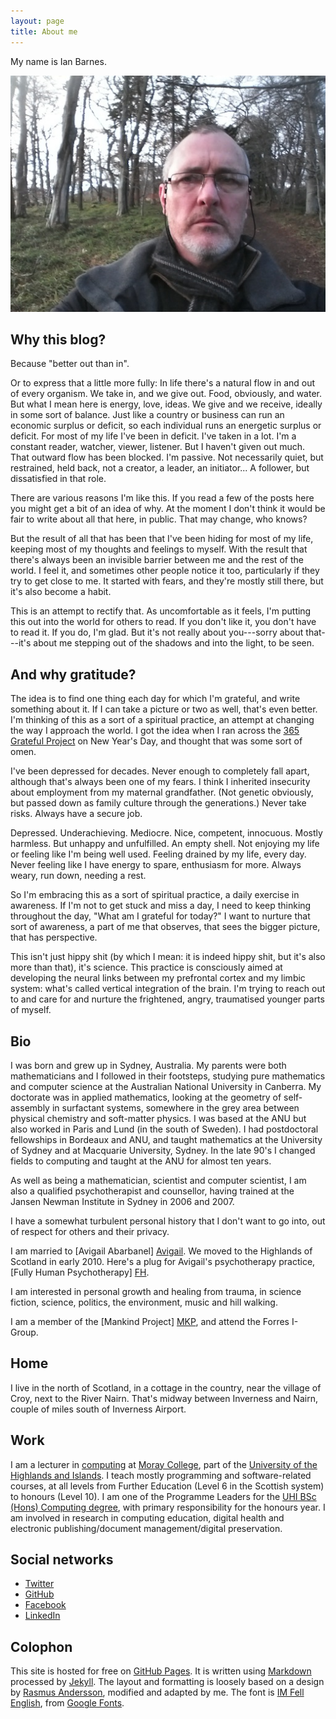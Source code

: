 ```yaml
---
layout: page
title: About me
---
```


My name is Ian Barnes.

![Ian in the woods](/images/2014-01-05-15-19-03-Ian-in-the-woods.jpg)


Why this blog?
--------------

Because "better out than in".

Or to express that a little more fully: In life there's a natural flow in and
out of every organism. We take in, and we give out. Food, obviously, and water.
But what I mean here is energy, love, ideas. We give and we receive, ideally in
some sort of balance. Just like a country or business can run an economic
surplus or deficit, so each individual runs an energetic surplus or deficit. For
most of my life I've been in deficit. I've taken in a lot. I'm a constant
reader, watcher, viewer, listener. But I haven't given out much. That outward
flow has been blocked. I'm passive. Not necessarily quiet, but restrained, held
back, not a creator, a leader, an initiator... A follower, but dissatisfied in
that role.

There are various reasons I'm like this. If you read a few of the posts here you
might get a bit of an idea of why. At the moment I don't think it would be fair
to write about all that here, in public. That may change, who knows?

But the result of all that has been that I've been hiding for most of my life,
keeping most of my thoughts and feelings to myself. With the result that there's
always been an invisible barrier between me and the rest of the world. I feel
it, and sometimes other people notice it too, particularly if they try to get
close to me. It started with fears, and they're mostly still there, but it's
also become a habit.

This is an attempt to rectify that. As uncomfortable as it feels, I'm putting
this out into the world for others to read. If you don't like it, you don't have
to read it. If you do, I'm glad. But it's not really about you---sorry about
that---it's about me stepping out of the shadows and into the light, to be seen.


And why gratitude?
------------------

The idea is to find one thing each day for which I'm grateful, and write
something about it. If I can take a picture or two as well, that's even better.
I'm thinking of this as a sort of a spiritual practice, an attempt at changing
the way I approach the world. I got the idea when I ran across the [365 Grateful
Project](http://www.365grateful.com/) on New Year's Day, and thought that was
some sort of omen.

I've been depressed for decades. Never enough to completely fall apart, although
that's always been one of my fears. I think I inherited insecurity about
employment from my maternal grandfather. (Not genetic obviously, but passed down
as family culture through the generations.) Never take risks. Always have a
secure job.

Depressed. Underachieving. Mediocre. Nice, competent, innocuous. Mostly
harmless. But unhappy and unfulfilled. An empty shell. Not enjoying my life or
feeling like I'm being well used. Feeling drained by my life, every day. Never
feeling like I have energy to spare, enthusiasm for more. Always weary, run
down, needing a rest.

So I'm embracing this as a sort of spiritual practice, a daily exercise in
awareness. If I'm not to get stuck and miss a day, I need to keep thinking
throughout the day, "What am I grateful for today?" I want to nurture that sort
of awareness, a part of me that observes, that sees the bigger picture, that has
perspective.

This isn't just hippy shit (by which I mean: it is indeed hippy shit, but it's
also more than that), it's science. This practice is consciously aimed at
developing the neural links between my prefrontal cortex and my limbic system:
what's called vertical integration of the brain. I'm trying to reach out to and
care for and nurture the frightened, angry, traumatised younger parts of myself.


Bio
---

I was born and grew up in Sydney, Australia. My parents were both mathematicians
and I followed in their footsteps, studying pure mathematics and computer
science at the Australian National University in Canberra. My doctorate was in
applied mathematics, looking at the geometry of self-assembly in surfactant
systems, somewhere in the grey area between physical chemistry and soft-matter
physics. I was based at the ANU but also worked in Paris and Lund (in the south
of Sweden). I had postdoctoral fellowships in Bordeaux and ANU, and taught
mathematics at the University of Sydney and at Macquarie University, Sydney. In
the late 90's I changed fields to computing and taught at the ANU for almost ten
years.

As well as being a mathematician, scientist and computer scientist, I am also a
qualified psychotherapist and counsellor, having trained at the Jansen Newman
Institute in Sydney in 2006 and 2007.

I have a somewhat turbulent personal history that I don't want to go into, out
of respect for others and their privacy.

I am married to [Avigail Abarbanel] [Avigail]. We moved to the Highlands of
Scotland in early 2010. Here's a plug for Avigail's psychotherapy practice,
[Fully Human Psychotherapy] [FH].

I am interested in personal growth and healing from trauma, in science fiction,
science, politics, the environment, music and hill walking.

I am a member of the [Mankind Project] [MKP], and attend the Forres I-Group.

[Avigail]: http://www.avigailabarbanel.me.uk/
[FH]: http://www.fullyhuman.co.uk/
[MKP]: http://uk.mkp.org/



Home
----

I live in the north of Scotland, in a cottage in the country, near the village
of Croy, next to the River Nairn. That's midway between Inverness and Nairn,
couple of miles south of Inverness Airport.


Work
----

I am a lecturer in [computing][] at [Moray College][MC], part of the [University
of the Highlands and Islands][UHI]. I teach mostly programming and
software-related courses, at all levels from Further Education (Level 6 in the
Scottish system) to honours (Level 10). I am one of the Programme Leaders for
the [UHI BSc (Hons) Computing degree][degree], with primary responsibility for
the honours year. I am involved in research in computing education, digital
health and electronic publishing/document management/digital preservation.

[computing]: http://www.uhi.ac.uk/en/studying-at-uhi/computing
[MC]: http://www.moray.uhi.ac.uk/
[UHI]: http://www.uhi.ac.uk/en
[degree]: http://www.uhi.ac.uk/en/courses/bsc-hons-computing/




Social networks
---------------

- [Twitter](http://twitter.com/barnes1463)
- [GitHub](https://github.com/barnes1463)
- [Facebook](http://www.facebook.com/barnes1463)
- [LinkedIn](http://www.linkedin.com/in/barnes1463)


Colophon
--------

This site is hosted for free on [GitHub Pages][GP]. It is written using
[Markdown][MD] processed by [Jekyll][J]. The layout and formatting is loosely
based on a design by [Rasmus Andersson][rsms], modified and adapted by me. The
font is [IM Fell English][IMFE], from [Google Fonts][GF].

[GP]: http://pages.github.com/
[MD]: http://daringfireball.net/projects/markdown/
[J]: http://jekyllrb.com/
[rsms]: http://rsms.me/
[IMFE]: https://www.google.com/fonts/specimen/IM+Fell+English
[GF]: http://www.google.com/fonts

